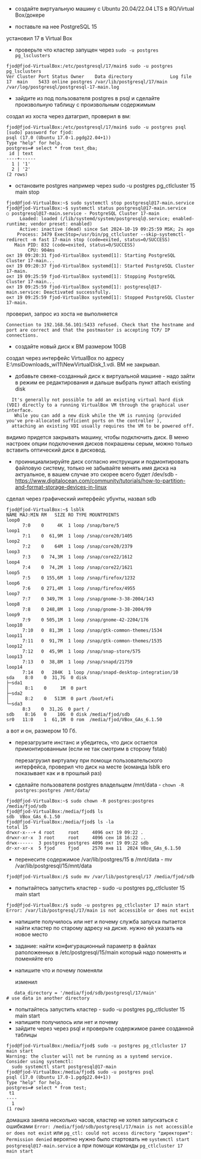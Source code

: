 -  создайте виртуальную машину c Ubuntu 20.04/22.04 LTS в ЯО/Virtual Box/докере 

-  поставьте на нее PostgreSQL 15
  
установил 17 в Virtual Box

- проверьте что кластер запущен через `sudo -u postgres pg_lsclusters`

```
fjod@fjod-VirtualBox:/etc/postgresql/17/main$ sudo -u postgres pg_lsclusters
Ver Cluster Port Status Owner    Data directory              Log file
17  main    5433 online postgres /var/lib/postgresql/17/main /var/log/postgresql/postgresql-17-main.log
```

- зайдите из под пользователя postgres в psql и сделайте произвольную таблицу с произвольным содержимым

создал из хоста через датагрип, проверил в вм:

```
fjod@fjod-VirtualBox:/etc/postgresql/17/main$ sudo -u postgres psql
[sudo] password for fjod: 
psql (17.0 (Ubuntu 17.0-1.pgdg22.04+1))
Type "help" for help.
postgres=# select * from test_dba;
 id | text 
----+------
  1 | '1'
  2 | '2'
(2 rows)
```

- остановите postgres например через sudo -u postgres pg_ctlcluster 15 main stop

```
fjod@fjod-VirtualBox:~$ sudo systemctl stop postgresql@17-main.service
fjod@fjod-VirtualBox:~$ systemctl status postgresql@17-main.service
○ postgresql@17-main.service - PostgreSQL Cluster 17-main
     Loaded: loaded (/lib/systemd/system/postgresql@.service; enabled-runtime; vendor preset: enabled)
     Active: inactive (dead) since Sat 2024-10-19 09:25:59 MSK; 2s ago
    Process: 3479 ExecStop=/usr/bin/pg_ctlcluster --skip-systemctl-redirect -m fast 17-main stop (code=exited, status=0/SUCCESS)
   Main PID: 832 (code=exited, status=0/SUCCESS)
        CPU: 904ms
окт 19 09:20:31 fjod-VirtualBox systemd[1]: Starting PostgreSQL Cluster 17-main...
окт 19 09:20:37 fjod-VirtualBox systemd[1]: Started PostgreSQL Cluster 17-main.
окт 19 09:25:59 fjod-VirtualBox systemd[1]: Stopping PostgreSQL Cluster 17-main...
окт 19 09:25:59 fjod-VirtualBox systemd[1]: postgresql@17-main.service: Deactivated successfully.
окт 19 09:25:59 fjod-VirtualBox systemd[1]: Stopped PostgreSQL Cluster 17-main.
```

проверил, запрос из хоста не выполняется

`Connection to 192.168.56.101:5433 refused. Check that the hostname and port are correct and that the postmaster is accepting TCP/ IP connections.`

- создайте новый диск к ВМ размером 10GB

создал через интерфейс VirtualBox по адресу E:\msiDownloads_wi11\NewVirtualDisk_1.vdi. ВМ не закрывал.

- добавьте свеже-созданный диск к виртуальной машине - надо зайти в режим ее редактирования и дальше выбрать пункт attach existing disk
```
  It's generally not possible to add an existing virtual hard disk (VDI) directly to a running VirtualBox VM through the graphical user interface.
   While you can add a new disk while the VM is running (provided you've pre-allocated sufficient ports on the controller ),
  attaching an existing VDI usually requires the VM to be powered off. 
```
видимо придется закрывать машину, чтобы подключить диск. В меню настроек опции подключения дисков покрашены серым, можно только вставить оптический диск в дисковод.

- проинициализируйте диск согласно инструкции и подмонтировать файловую систему, только не забывайте менять имя диска на актуальное, в вашем случае это скорее всего будет /dev/sdb - https://www.digitalocean.com/community/tutorials/how-to-partition-and-format-storage-devices-in-linux

 сделал через графический интерфейс убунты, назвал sdb
 ```
 fjod@fjod-VirtualBox:~$ lsblk
NAME MAJ:MIN RM   SIZE RO TYPE MOUNTPOINTS
loop0
       7:0    0     4K  1 loop /snap/bare/5
loop1
       7:1    0  61,9M  1 loop /snap/core20/1405
loop2
       7:2    0    64M  1 loop /snap/core20/2379
loop3
       7:3    0  74,3M  1 loop /snap/core22/1612
loop4
       7:4    0  74,2M  1 loop /snap/core22/1621
loop5
       7:5    0 155,6M  1 loop /snap/firefox/1232
loop6
       7:6    0 271,4M  1 loop /snap/firefox/4955
loop7
       7:7    0 349,7M  1 loop /snap/gnome-3-38-2004/143
loop8
       7:8    0 248,8M  1 loop /snap/gnome-3-38-2004/99
loop9
       7:9    0 505,1M  1 loop /snap/gnome-42-2204/176
loop10
       7:10   0  81,3M  1 loop /snap/gtk-common-themes/1534
loop11
       7:11   0  91,7M  1 loop /snap/gtk-common-themes/1535
loop12
       7:12   0  45,9M  1 loop /snap/snap-store/575
loop13
       7:13   0  38,8M  1 loop /snap/snapd/21759
loop14
       7:14   0   284K  1 loop /snap/snapd-desktop-integration/10
sda    8:0    0  31,7G  0 disk 
├─sda1
│      8:1    0     1M  0 part 
├─sda2
│      8:2    0   513M  0 part /boot/efi
└─sda3
       8:3    0  31,2G  0 part /
sdb    8:16   0    10G  0 disk /media/fjod/sdb
sr0   11:0    1  61,1M  0 rom  /media/fjod/VBox_GAs_6.1.50
```

а вот и он, размером 10 Гб.

- перезагрузите инстанс и убедитесь, что диск остается примонтированным (если не так смотрим в сторону fstab)

  перезагрузил виртуалку при помощи пользовательского интерфейса, проверил что диск на месте (команда lsblk его показывает как и в прошлый раз)

- сделайте пользователя postgres владельцем /mnt/data - `chown -R postgres:postgres /mnt/data/`

```
fjod@fjod-VirtualBox:~$ sudo chown -R postgres:postgres /media/fjod/sdb
fjod@fjod-VirtualBox:/media/fjod$ ls
sdb  VBox_GAs_6.1.50
fjod@fjod-VirtualBox:/media/fjod$ ls -la
total 15
drwxr-x---+ 4 root     root     4096 окт 19 09:22 .
drwxr-xr-x  3 root     root     4096 сен 18 16:22 ..
drwx------  3 postgres postgres 4096 окт 19 09:22 sdb
dr-xr-xr-x  5 fjod     fjod     2570 янв 11  2024 VBox_GAs_6.1.50

```

- перенесите содержимое /var/lib/postgres/15 в /mnt/data - mv /var/lib/postgresql/15/mnt/data

```
fjod@fjod-VirtualBox:/$ sudo mv /var/lib/postgresql/17 /media/fjod/sdb
```


- попытайтесь запустить кластер - sudo -u postgres pg_ctlcluster 15 main start

```
fjod@fjod-VirtualBox:/$ sudo -u postgres pg_ctlcluster 17 main start
Error: /var/lib/postgresql/17/main is not accessible or does not exist
```

- напишите получилось или нет и почему
служба запуска пытается найти кластер по старому адресу на диске. нужно ей указать на новое место


- задание: найти конфигурационный параметр в файлах раположенных в /etc/postgresql/15/main который надо поменять и поменяйте его
- напишите что и почему поменяли

  изменил
```
   data_directory = '/media/fjod/sdb/postgresql/17/main'              # use data in another directory
```

- попытайтесь запустить кластер - sudo -u postgres pg_ctlcluster 15 main start
- напишите получилось или нет и почему
- зайдите через через psql и проверьте содержимое ранее созданной таблицы

```
fjod@fjod-VirtualBox:/media/fjod$ sudo -u postgres pg_ctlcluster 17 main start
Warning: the cluster will not be running as a systemd service. Consider using systemctl:
  sudo systemctl start postgresql@17-main
fjod@fjod-VirtualBox:/media/fjod$ sudo -u postgres psql
psql (17.0 (Ubuntu 17.0-1.pgdg22.04+1))
Type "help" for help.
postgres=# select * from test;
 t1 
----
  1
(1 row)
```

домашка заняла несколько часов, кластер не хотел запускаться с ошибками
`Error: /media/fjod/sdb/postgresql/17/main is not accessible or does not exist` или `pg_ctl: could not access directory "директория": Permission denied`
вероятно нужно было стартовать не `systemctl start postgresql@17-main.service` а при помощи команды `pg_ctlcluster 17 main start`


